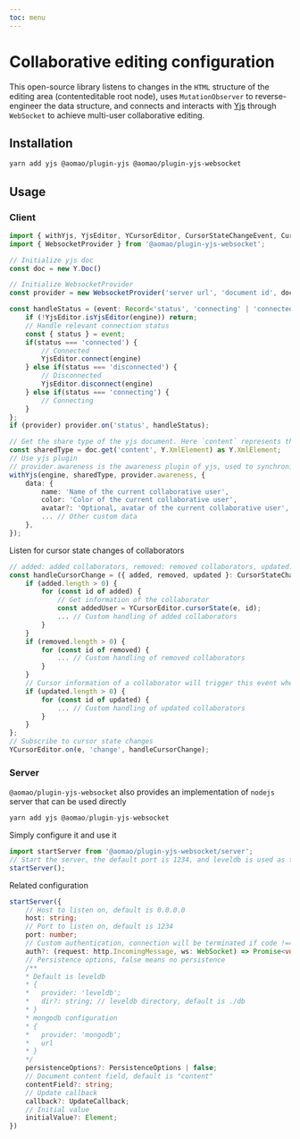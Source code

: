 ```yaml
---
toc: menu
---
```


# Collaborative editing configuration

This open-source library listens to changes in the `HTML` structure of the editing area (contenteditable root node), uses `MutationObserver` to reverse-engineer the data structure, and connects and interacts with [Yjs](https://github.com/yjs/yjs) through `WebSocket` to achieve multi-user collaborative editing.

## Installation

```bash
yarn add yjs @aomao/plugin-yjs @aomao/plugin-yjs-websocket
```

## Usage

### Client

```ts
import { withYjs, YjsEditor, YCursorEditor, CursorStateChangeEvent, CursorData } from '@aomao/plugin-yjs';
import { WebsocketProvider } from '@aomao/plugin-yjs-websocket';

// Initialize yjs doc
const doc = new Y.Doc()

// Initialize WebsocketProvider
const provider = new WebsocketProvider('server url', 'document id', doc, { connect: false })

const handleStatus = (event: Record<'status', 'connecting' | 'connected' | 'disconnected'>) => {
	if (!YjsEditor.isYjsEditor(engine)) return;
	// Handle relevant connection status
	const { status } = event;
	if(status === 'connected') {
		// Connected
		YjsEditor.connect(engine)
	} else if(status === 'disconnected') {
		// Disconnected
		YjsEditor.disconnect(engine)
	} else if(status === 'connecting') {
		// Connecting
	}
};
if (provider) provider.on('status', handleStatus);

// Get the share type of the yjs document. Here `content` represents the root node of the document, which needs to be consistent with the server. If you want to modify it, please keep it consistent between the client and server.
const sharedType = doc.get('content', Y.XmlElement) as Y.XmlElement;
// Use yjs plugin
// provider.awareness is the awareness plugin of yjs, used to synchronize cursors
withYjs(engine, sharedType, provider.awareness, {
	data: {
		name: 'Name of the current collaborative user',
		color: 'Color of the current collaborative user',
		avatar?: 'Optional, avatar of the current collaborative user',
		... // Other custom data
	},
});

```

Listen for cursor state changes of collaborators

```ts
// added: added collaborators, removed: removed collaborators, updated: updated collaborators
const handleCursorChange = ({ added, removed, updated }: CursorStateChangeEvent) => {
	if (added.length > 0) {
		for (const id of added) {
			// Get information of the collaborator
			const addedUser = YCursorEditor.cursorState(e, id);
			... // Custom handling of added collaborators
		}
	}
	if (removed.length > 0) {
		for (const id of removed) {
			... // Custom handling of removed collaborators
		}
	}
	// Cursor information of a collaborator will trigger this event when it is updated, and it is relatively frequent. If you only want to display the current information of all collaborative users, added and removed are enough
	if (updated.length > 0) {
		for (const id of updated) {
			... // Custom handling of updated collaborators
		}
	}
};
// Subscribe to cursor state changes
YCursorEditor.on(e, 'change', handleCursorChange);

```

### Server

`@aomao/plugin-yjs-websocket` also provides an implementation of `nodejs` server that can be used directly

```ts
yarn add yjs @aomao/plugin-yjs-websocket
```

Simply configure it and use it

```ts
import startServer from '@aomao/plugin-yjs-websocket/server';
// Start the server, the default port is 1234, and leveldb is used as the database
startServer();
```

Related configuration

```ts
startServer({
	// Host to listen on, default is 0.0.0.0
	host: string;
	// Port to listen on, default is 1234
	port: number;
	// Custom authentication, connection will be terminated if code !== 200 is returned
	auth?: (request: http.IncomingMessage, ws: WebSocket) => Promise<void | { code: number; data: string | Buffer }>;
	// Persistence options, false means no persistence
	/**
	* Default is leveldb
	* {
	*   provider: 'leveldb';
	*   dir?: string; // leveldb directory, default is ./db
	* }
	* mongodb configuration
	* {
	*   provider: 'mongodb';
	*   url
	* }
	*/
	persistenceOptions?: PersistenceOptions | false;
	// Document content field, default is "content"
	contentField?: string;
	// Update callback
	callback?: UpdateCallback;
	// Initial value
	initialValue?: Element;
})
```
